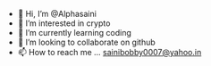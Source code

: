 - 👋 Hi, I’m @Alphasaini
- 👀 I’m interested in crypto
- 🌱 I’m currently learning coding
- 💞️ I’m looking to collaborate on github
- 📫 How to reach me ... sainibobby0007@yahoo.in

<!---
Alphasaini/Alphasaini is a ✨ special ✨ repository because its `README.md` (this file) appears on your GitHub profile.
You can click the Preview link to take a look at your changes.
--->
